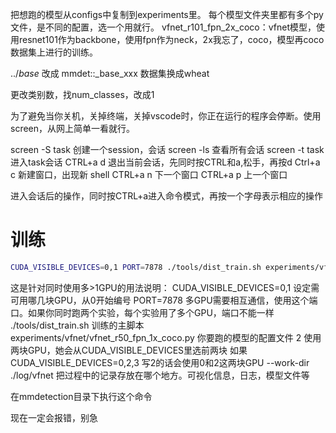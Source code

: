 把想跑的模型从configs中复制到experiments里。
每个模型文件夹里都有多个py文件，是不同的配置，选一个用就行。
vfnet_r101_fpn_2x_coco：vfnet模型，使用resnet101作为backbone，使用fpn作为neck，2x我忘了，coco，模型再coco数据集上进行的训练。

../_base_ 改成 mmdet::_base_xxx
数据集换成wheat

更改类别数，找num_classes，改成1

为了避免当你关机，关掉终端，关掉vscode时，你正在运行的程序会停断。使用screen，从网上简单一看就行。

screen -S task 创建一个session，会话
screen -ls 查看所有会话
screen -t task 进入task会话
CTRL+a  d 退出当前会话，先同时按CTRL和a,松手，再按d
Ctrl+a  c 新建窗口，出现新 shell
CTRL+a  n 下一个窗口
CTRL+a  p 上一个窗口

进入会话后的操作，同时按CTRL+a进入命令模式，再按一个字母表示相应的操作

# 训练
```bash
CUDA_VISIBLE_DEVICES=0,1 PORT=7878 ./tools/dist_train.sh experiments/vfnet/vfnet_r50_fpn_1x_coco.py 2 --work-dir ./log/vfnet
```
这是针对同时使用多>1GPU的用法说明：
CUDA_VISIBLE_DEVICES=0,1 设定需可用哪几块GPU，从0开始编号
PORT=7878 多GPU需要相互通信，使用这个端口。如果你同时跑两个实验，每个实验用了多个GPU，端口不能一样
./tools/dist_train.sh 训练的主脚本
experiments/vfnet/vfnet_r50_fpn_1x_coco.py 你要跑的模型的配置文件
2 使用两块GPU，她会从CUDA_VISIBLE_DEVICES里选前两块
如果CUDA_VISIBLE_DEVICES=0,2,3 写2的话会使用0和2这两块GPU
--work-dir ./log/vfnet 把过程中的记录存放在哪个地方。可视化信息，日志，模型文件等

在mmdetection目录下执行这个命令

现在一定会报错，别急